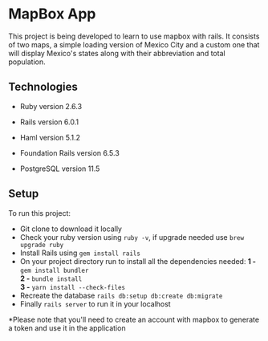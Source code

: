 # MapBox App

This project is being developed to learn to use mapbox with rails. It consists of two maps, a simple loading version of Mexico City and a custom one that will display Mexico's states along with their abbreviation and total population.

## Technologies 

* Ruby version 2.6.3

* Rails version 6.0.1 

* Haml version 5.1.2

* Foundation Rails version 6.5.3

* PostgreSQL version 11.5

## Setup

To run this project:

* Git clone to download it locally
* Check your ruby version using `ruby -v`, if upgrade needed use `brew upgrade ruby`
* Install Rails using `gem install rails`
* On your project directory run to install all the dependencies needed:
    **1 -**  `gem install bundler` <br/>
    **2 -** `bundle install`<br/>
    **3 -** `yarn install --check-files`<br/>
* Recreate the database `rails db:setup db:create db:migrate`
* Finally `rails server` to run it in your localhost

*Please note that you'll need to create an account with mapbox to generate a token and use it in the application
